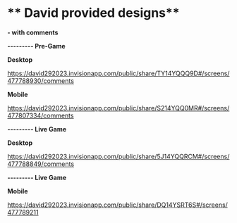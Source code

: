 # ** David provided designs**

**- with comments**

**---------   Pre-Game** 

**Desktop**

https://david292023.invisionapp.com/public/share/TY14YQQQ9D#/screens/477788930/comments

**Mobile** 

https://david292023.invisionapp.com/public/share/S214YQQ0MR#/screens/477807334/comments

**---------  Live Game** 

**Desktop**

https://david292023.invisionapp.com/public/share/5J14YQQRCM#/screens/477788849/comments

**--------- Live Game** 

**Mobile**

https://david292023.invisionapp.com/public/share/DQ14YSRT6S#/screens/477789211

